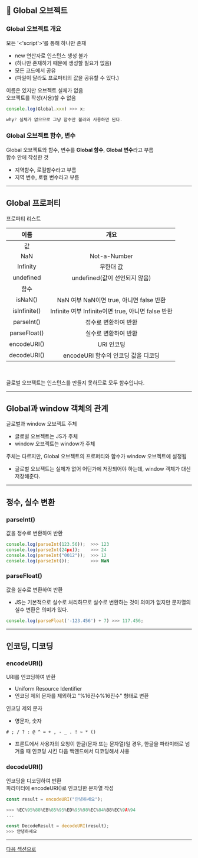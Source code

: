 ## 🌟 Global 오브젝트

### Global 오브젝트 개요

모든 '<'script'>'를 통해 하나만 존재

- new 연산자로 인스턴스 생성 불가
- (하나만 존재하기 때문에 생성할 필요가 없음)
- 모든 코드에서 공유
- (파일이 달라도 프로퍼티의 값을 공유할 수 있다.)

이름은 있지만 오브젝트 실체가 없음<br/>
오브젝트를 작성(사용)할 수 없음<br/>

```js
console.log(Global.xxx) >>> x;

why? 실체가 없으므로 그냥 함수만 불러와 사용하면 된다.
```

### Global 오브젝트 함수, 변수

Global 오브젝트와 함수, 변수를 <b>Global 함수</b>, <b>Global 변수</b>라고 부름 <br/>
함수 안에 작성한 것

- 지역함수, 로컬함수라고 부름
- 지역 변수, 로컬 변수라고 부름

<hr/>

## Global 프로퍼티

프로퍼티 리스트

|     이름     |                        개요                        |
| :----------: | :------------------------------------------------: |
|      값      |
|     NaN      |                    Not-a-Number                    |
|   Infinity   |                     무한대 값                      |
|  undefined   |           undefined(값이 선언되지 않음)            |
|     함수     |
|   isNaN()    |      NaN 여부 NaN이면 true, 아니면 false 반환      |
| isInfinite() | Infinite 여부 Infinite이면 true, 아니면 false 반환 |
|  parseInt()  |                정수로 변환하여 반환                |
| parseFloat() |                실수로 변환하여 반환                |
| encodeURI()  |                     URI 인코딩                     |
| decodeURI()  |        encodeURI 함수의 인코딩 값을 디코딩         |

<br/>

글로벌 오브젝트는 인스턴스를 만들지 못하므로 모두 함수입니다.

<hr/>

## Global과 window 객체의 관계

글로벌과 window 오브젝트 주체<br/>

- 글로벌 오브젝트는 JS가 주체
- window 오브젝트는 window가 주체

주체는 다르지만, Global 오브젝트의 프로퍼티와 함수가 window 오브젝트에 설정됨

- 글로벌 오브젝트는 실체가 없어 어딘가에 저장되어야 하는데, window 객체가 대신 저장해준다.

<hr/>

## 정수, 실수 변환

### parseInt()

값을 정수로 변환하여 반환

```js
console.log(parseInt(123.56));  >>> 123
console.log(parseInt(24px));    >>> 24
console.log(parseInt("0012"));  >>> 12
console.log(parseInt());        >>> NaN
```

### parseFloat()

값을 실수로 변환하여 반환 <br/>

- JS는 기본적으로 실수로 처리하므로 실수로 변환하는 것이 의미가 없지만 문자열의 실수 변환은 의미가 있다.

```js
console.log(parseFloat('-123.456') + 7) >>> 117.456;
```

<hr/>

## 인코딩, 디코딩

### encodeURI()

URI를 인코딩하여 반환

- Uniform Resource Identifier
- 인코딩 제외 문자를 제외하고 "%16진수%16진수" 형태로 변환

인코딩 제외 문자

- 영문자, 숫자

```
# ; / ? : @ ^ = + , - _ . ! ~ * ()
```

- 프론트에서 사용자의 요청이 한글(문자 또는 문자열)일 경우, 한글을 파라미터로 넘겨줄 때 인코딩 시킨 다음 백엔드에서 디코딩해서 사용

### decodeURI()

인코딩을 디코딩하여 반환<br/>
파라미터에 encodeURI()로 인코딩한 문자열 작성

```js
const result = encodeURI("안녕하세요");

>>> %EC%95%88%EB%85%95%ED%95%98%EC%84%B8%EC%9A%94
...

const DecodeResult = decodeURI(result);
>>> 안녕하세요
```

<hr/>

<a href="../SECTION12/readme.md">다음 섹션으로</a>
